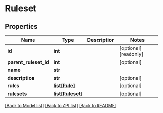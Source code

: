 # Ruleset

## Properties
Name | Type | Description | Notes
------------ | ------------- | ------------- | -------------
**id** | **int** |  | [optional] [readonly] 
**parent_ruleset_id** | **int** |  | [optional] 
**name** | **str** |  | 
**description** | **str** |  | [optional] 
**rules** | [**list[Rule]**](Rule.md) |  | [optional] 
**rulesets** | [**list[Ruleset]**](Ruleset.md) |  | [optional] 

[[Back to Model list]](../README.md#documentation-for-models) [[Back to API list]](../README.md#documentation-for-api-endpoints) [[Back to README]](../README.md)


